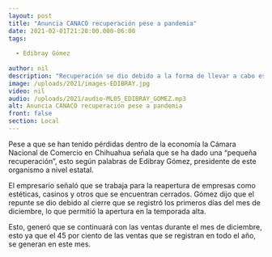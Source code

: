```yaml
---
layout: post
title: "Anuncia CANACO recuperación pese a pandemia"
date: 2021-02-01T21:28:00.000-06:00
tags:
  
  - Edibray Gómez
  
author: nil
description: "Recuperación se dio debido a la forma de llevar a cabo estrategias dentro de la pandemia."
image: /uploads/2021/images-EDIBRAY.jpg
video: nil
audio: /uploads/2021/audio-ML05_EDIBRAY_GOMEZ.mp3
alt: Anuncia CANACO recuperación pese a pandemia
front: false
section: Local
---
```


Pese a que se han tenido pérdidas dentro de la economía la Cámara Nacional de Comercio en Chihuahua señala que se ha dado una “pequeña recuperación”, esto según palabras de Edibray Gómez, presidente de este organismo a nivel estatal.

El empresario señaló que se trabaja para la reapertura de empresas como estéticas, casinos y otros que se encuentran cerrados. Gómez dijo que el repunte se dio debido al cierre que se registró los primeros días del mes de diciembre, lo que permitió la apertura en la temporada alta.

Esto, generó que se continuará con las ventas durante el mes de diciembre, esto ya que el 45 por ciento de las ventas que se registran en todo el año, se generan en este mes.